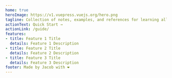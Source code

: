 ```yaml
---
home: true
heroImage: https://v1.vuepress.vuejs.org/hero.png
tagline: Collection of notes, examples, and references for learning all things JavaScript and beyond
actionText: Quick Start →
actionLink: /guide/
features:
- title: Feature 1 Title
  details: Feature 1 Description
- title: Feature 2 Title
  details: Feature 2 Description
- title: Feature 3 Title
  details: Feature 3 Description
footer: Made by Jacob with ❤️
---
```

